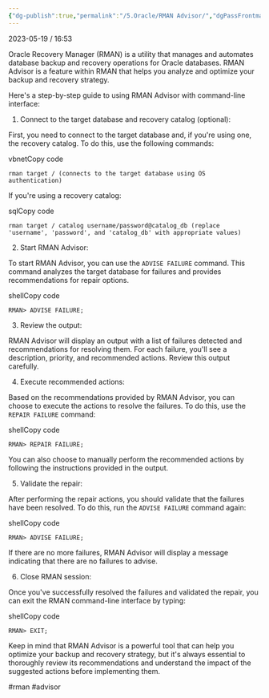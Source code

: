 ```yaml
---
{"dg-publish":true,"permalink":"/5.Oracle/RMAN Advisor/","dgPassFrontmatter":true,"noteIcon":""}
---
```



2023-05-19 / 16:53 


Oracle Recovery Manager (RMAN) is a utility that manages and automates database backup and recovery operations for Oracle databases. RMAN Advisor is a feature within RMAN that helps you analyze and optimize your backup and recovery strategy.

Here's a step-by-step guide to using RMAN Advisor with command-line interface:

1.  Connect to the target database and recovery catalog (optional):

First, you need to connect to the target database and, if you're using one, the recovery catalog. To do this, use the following commands:

vbnetCopy code

`rman target / (connects to the target database using OS authentication)`

If you're using a recovery catalog:

sqlCopy code

`rman target / catalog username/password@catalog_db (replace 'username', 'password', and 'catalog_db' with appropriate values)`

2.  Start RMAN Advisor:

To start RMAN Advisor, you can use the `ADVISE FAILURE` command. This command analyzes the target database for failures and provides recommendations for repair options.

shellCopy code

`RMAN> ADVISE FAILURE;`

3.  Review the output:

RMAN Advisor will display an output with a list of failures detected and recommendations for resolving them. For each failure, you'll see a description, priority, and recommended actions. Review this output carefully.

4.  Execute recommended actions:

Based on the recommendations provided by RMAN Advisor, you can choose to execute the actions to resolve the failures. To do this, use the `REPAIR FAILURE` command:

shellCopy code

`RMAN> REPAIR FAILURE;`

You can also choose to manually perform the recommended actions by following the instructions provided in the output.

5.  Validate the repair:

After performing the repair actions, you should validate that the failures have been resolved. To do this, run the `ADVISE FAILURE` command again:

shellCopy code

`RMAN> ADVISE FAILURE;`

If there are no more failures, RMAN Advisor will display a message indicating that there are no failures to advise.

6.  Close RMAN session:

Once you've successfully resolved the failures and validated the repair, you can exit the RMAN command-line interface by typing:

shellCopy code

`RMAN> EXIT;`

Keep in mind that RMAN Advisor is a powerful tool that can help you optimize your backup and recovery strategy, but it's always essential to thoroughly review its recommendations and understand the impact of the suggested actions before implementing them.

#rman #advisor